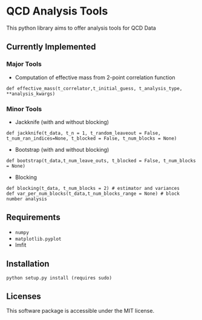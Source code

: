 # QCD Analysis Tools

This python library aims to offer analysis tools for QCD Data

## Currently Implemented

### Major Tools

* Computation of effective mass from 2-point correlation function
```    
def effective_mass(t_correlator,t_initial_guess, t_analysis_type, **analysis_kwargs)
```

### Minor Tools

* Jackknife (with and without blocking)
```
def jackknife(t_data, t_n = 1, t_random_leaveout = False, t_num_ran_indices=None, t_blocked = False, t_num_blocks = None)
```
* Bootstrap (with and without blocking)
```
def bootstrap(t_data,t_num_leave_outs, t_blocked = False, t_num_blocks = None)
```
* Blocking
```
def blocking(t_data, t_num_blocks = 2) # estimator and variances
def var_per_num_blocks(t_data,t_num_blocks_range = None) # block number analysis
```

## Requirements

* `numpy`
* `matplotlib.pyplot`
* lmfit

## Installation

```
python setup.py install (requires sudo)
```

## Licenses
This software package is accessible under the MIT license.
